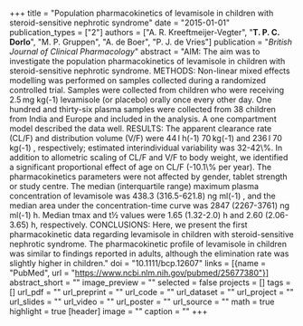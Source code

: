 +++
title = "Population pharmacokinetics of levamisole in children with steroid-sensitive nephrotic syndrome"
date = "2015-01-01"
publication_types = ["2"]
authors = ["A. R. Kreeftmeijer-Vegter", "**T. P. C. Dorlo**", "M. P. Gruppen", "A. de Boer", "P. J. de Vries"]
publication = "_British Journal of Clinical Pharmacology_"
abstract = "AIM: The aim was to investigate the population pharmacokinetics of levamisole in children with steroid-sensitive nephrotic syndrome. METHODS: Non-linear mixed effects modelling was performed on samples collected during a randomized controlled trial. Samples were collected from children who were receiving 2.5 mg kg(-1) levamisole (or placebo) orally once every other day. One hundred and thirty-six plasma samples were collected from 38 children from India and Europe and included in the analysis. A one compartment model described the data well. RESULTS: The apparent clearance rate (CL/F) and distribution volume (V/F) were 44 l h(-1) 70 kg(-1) and 236 l 70 kg(-1) , respectively; estimated interindividual variability was 32-42\\%. In addition to allometric scaling of CL/F and V/F to body weight, we identified a significant proportional effect of age on CL/F (-10.1\\% per year). The pharmacokinetics parameters were not affected by gender, tablet strength or study centre. The median (interquartile range) maximum plasma concentration of levamisole was 438.3 (316.5-621.8) ng ml(-1) , and the median area under the concentration-time curve was 2847 (2267-3761) ng ml(-1) h. Median tmax and t½ values were 1.65 (1.32-2.0) h and 2.60 (2.06-3.65) h, respectively. CONCLUSIONS: Here, we present the first pharmacokinetic data regarding levamisole in children with steroid-sensitive nephrotic syndrome. The pharmacokinetic profile of levamisole in children was similar to findings reported in adults, although the elimination rate was slightly higher in children."
doi = "10.1111/bcp.12607"
links = [{name = "PubMed", url = "https://www.ncbi.nlm.nih.gov/pubmed/25677380"}]
abstract_short = ""
image_preview = ""
selected = false
projects = []
tags = []
url_pdf = ""
url_preprint = ""
url_code = ""
url_dataset = ""
url_project = ""
url_slides = ""
url_video = ""
url_poster = ""
url_source = ""
math = true
highlight = true
[header]
image = ""
caption = ""
+++
